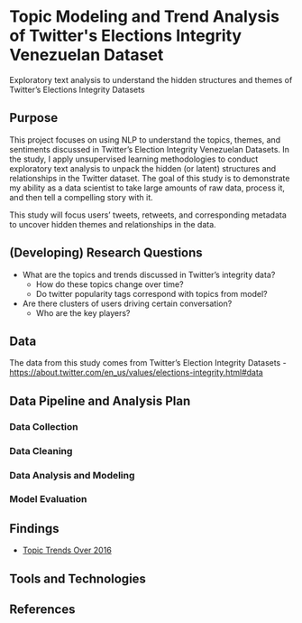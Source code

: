 # Topic Modeling and Trend Analysis of Twitter's Elections Integrity Venezuelan Dataset
Exploratory text analysis to understand the hidden structures and themes of Twitter’s Elections Integrity Datasets

## Purpose
This project focuses on using NLP to understand the topics, themes, and sentiments discussed in Twitter’s Election Integrity Venezuelan Datasets. In the study, I apply unsupervised learning methodologies to conduct exploratory text analysis to unpack the hidden (or latent) structures and relationships in the Twitter dataset. The goal of this study is to demonstrate my ability as a data scientist to take large amounts of raw data, process it, and then tell a compelling story with it. 

This study will focus users’ tweets, retweets, and corresponding metadata to uncover hidden themes and relationships in the data.


## (Developing) Research Questions
- What are the topics and trends discussed in Twitter’s integrity data?
    - How do these topics change over time?
    - Do twitter popularity tags correspond with topics from model?
- Are there clusters of users driving certain conversation?
    - Who are the key players?

## Data
The data from this study comes from Twitter’s Election Integrity Datasets - https://about.twitter.com/en_us/values/elections-integrity.html#data

## Data Pipeline and Analysis Plan
### Data Collection
### Data Cleaning
### Data Analysis and Modeling
### Model Evaluation

## Findings

* [Topic Trends Over 2016 ](https://github.com/LDT2/twitter_topic_modeling/blob/master/TopicTrendsOver2016.html)

## Tools and Technologies


## References


